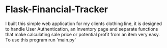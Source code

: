 # Flask-Financial-Tracker
I built this simple web application for my clients clothing line, it is designed to handle User Authentication, an Inventory page and separate functions that make calculating sale price or potential profit from an item very easy.  To use this program run 'main.py' 
